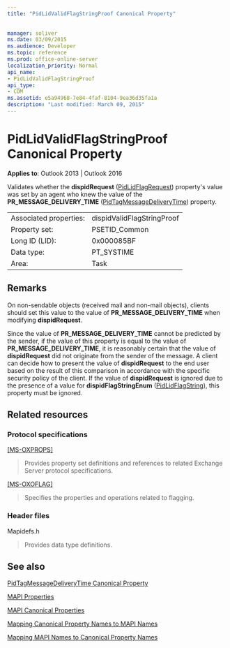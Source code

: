 ```yaml
---
title: "PidLidValidFlagStringProof Canonical Property"
 
 
manager: soliver
ms.date: 03/09/2015
ms.audience: Developer
ms.topic: reference
ms.prod: office-online-server
localization_priority: Normal
api_name:
- PidLidValidFlagStringProof
api_type:
- COM
ms.assetid: e5a94968-7e84-4faf-8104-9ea36d35fa1a
description: "Last modified: March 09, 2015"
---
```


# PidLidValidFlagStringProof Canonical Property

  
  
**Applies to**: Outlook 2013 | Outlook 2016 
  
Validates whether the **dispidRequest** ([PidLidFlagRequest](pidlidflagrequest-canonical-property.md)) property's value was set by an agent who knew the value of the **PR_MESSAGE_DELIVERY_TIME** ([PidTagMessageDeliveryTime](pidtagmessagedeliverytime-canonical-property.md)) property.
  
|||
|:-----|:-----|
|Associated properties:  <br/> |dispidValidFlagStringProof  <br/> |
|Property set:  <br/> |PSETID_Common  <br/> |
|Long ID (LID):  <br/> |0x000085BF  <br/> |
|Data type:  <br/> |PT_SYSTIME  <br/> |
|Area:  <br/> |Task  <br/> |
   
## Remarks

On non-sendable objects (received mail and non-mail objects), clients should set this value to the value of **PR_MESSAGE_DELIVERY_TIME** when modifying **dispidRequest**.
  
Since the value of **PR_MESSAGE_DELIVERY_TIME** cannot be predicted by the sender, if the value of this property is equal to the value of **PR_MESSAGE_DELIVERY_TIME**, it is reasonably certain that the value of **dispidRequest** did not originate from the sender of the message. A client can decide how to present the value of **dispidRequest** to the end user based on the result of this comparison in accordance with the specific security policy of the client. If the value of **dispidRequest** is ignored due to the presence of a value for **dispidFlagStringEnum** ([PidLidFlagString](pidlidflagstring-canonical-property.md)), this property must be ignored.
  
## Related resources

### Protocol specifications

[[MS-OXPROPS]](http://msdn.microsoft.com/library/f6ab1613-aefe-447d-a49c-18217230b148%28Office.15%29.aspx)
  
> Provides property set definitions and references to related Exchange Server protocol specifications.
    
[[MS-OXOFLAG]](http://msdn.microsoft.com/library/f1e50be4-ed30-4c2a-b5cb-8ff3aaaf9b91%28Office.15%29.aspx)
  
> Specifies the properties and operations related to flagging.
    
### Header files

Mapidefs.h
  
> Provides data type definitions.
    
## See also



[PidTagMessageDeliveryTime Canonical Property](pidtagmessagedeliverytime-canonical-property.md)


[MAPI Properties](mapi-properties.md)
  
[MAPI Canonical Properties](mapi-canonical-properties.md)
  
[Mapping Canonical Property Names to MAPI Names](mapping-canonical-property-names-to-mapi-names.md)
  
[Mapping MAPI Names to Canonical Property Names](mapping-mapi-names-to-canonical-property-names.md)

